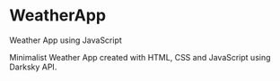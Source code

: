 # WeatherApp
Weather App using JavaScript

Minimalist Weather App created with HTML, CSS and JavaScript using Darksky API.
